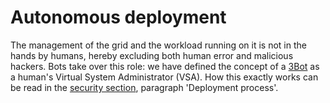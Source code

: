 # Autonomous deployment

The management of the grid and the workload running on it is not in the hands by humans, hereby excluding both human error and malicious hackers. Bots take over this role: we have defined the concept of a [3Bot](threefold__3bot_def) as a human's Virtual System Administrator (VSA). How this exactly works can be read in the [security section](cloud__usp_secure.md), paragraph 'Deployment process'.